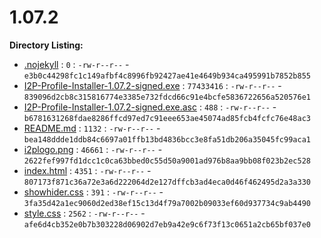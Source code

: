 1.07.2
======

**Directory Listing:**

 - [.nojekyll](.nojekyll) : `0` : `-rw-r--r--` - `e3b0c44298fc1c149afbf4c8996fb92427ae41e4649b934ca495991b7852b855`
 - [I2P-Profile-Installer-1.07.2-signed.exe](I2P-Profile-Installer-1.07.2-signed.exe) : `77433416` : `-rw-r--r--` - `839096d2cb8c315816774e3385e732fdcd66c91e4bcfe5836722656a520576e1`
 - [I2P-Profile-Installer-1.07.2-signed.exe.asc](I2P-Profile-Installer-1.07.2-signed.exe.asc) : `488` : `-rw-r--r--` - `b6781631268fdae8286ffcd97ed7c91eee653ae45074ad85fcb4fcfc76e48ac3`
 - [README.md](README.md) : `1132` : `-rw-r--r--` - `bea148ddde1ddb84c6697a01ffb13bd4836bcc3e8fa51db206a35045fc99aca1`
 - [i2plogo.png](i2plogo.png) : `46661` : `-rw-r--r--` - `2622fef997fd1dcc1c0ca63bbed0c55d50a9001ad976b8aa9bb08f023b2ec528`
 - [index.html](index.html) : `4351` : `-rw-r--r--` - `807173f871c36a72e3a6d222064d2e127dffcb3ad4eca0d46f462495d2a3a330`
 - [showhider.css](showhider.css) : `391` : `-rw-r--r--` - `3fa35d42a1ec9060d2ed38ef15c13d4f79a7002b09033ef60d937734c9ab4490`
 - [style.css](style.css) : `2562` : `-rw-r--r--` - `afe6d4cb352e0b7b303228d06902d7eb9a42e9c6f73f13c0651a2cb65bf037e0`
